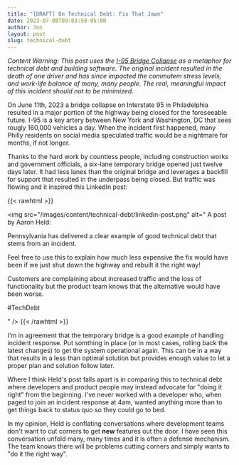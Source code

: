 ```yaml
---
title: "[DRAFT] On Technical Debt: Fix That Jawn"
date: 2023-07-08T09:03:59-05:00
author: Jon
layout: post
slug: technical-debt
---
```


*Content Warning: This post uses the [I-95 Bridge Collapse](https://whyy.org/series/i-95-bridge-collapse-philadelphia/) as a metaphor for technical debt and building software. The original incident resulted in the death of one driver and has since impacted the commutem stress levels, and work-life balance of many, many people. The real, meaningful impact of this incident should not to be minimized.*

On June 11th, 2023 a bridge collapse on Interstate 95 in Philadelphia resulted in a major portion of the highway being closed for the foreseeable future. I-95 is a key artery between New York and Washington, DC that sees rougly 160,000 vehicles a day. When the incident first happened, many Philly residents on social media speculated traffic would be a nightmare for months, if not longer.

Thanks to the hard work by countless people, including construction works and government officials, a six-lane temporary bridge opened just twelve days later. It had less lanes than the original bridge and leverages a backfill for support that resulted in the underpass being closed. But traffic was flowing and it inspired this LinkedIn post:

{{< rawhtml >}}

<img src="/images/content/technical-debt/linkedin-post.png" alt="
A post by Aaron Held:

Pennsylvania has delivered a clear example of good technical debt that stems from an incident.

Feel free to use this to explain how much less expensive the fix would have been if we just shut down the highway and rebuilt it the right way!

Customers are complaining about increased traffic and the loss of functionality but the product team knows that the alternative would have been worse.

#TechDebt
 
" />
{{< /rawhtml >}}

I'm in agreement that the temporary bridge is a good example of handling incident response. Put somthing in place (or in most cases, rolling back the latest changes) to get the system operational again. This can be in a way that results in a less than optimal solution but provides enough value to let a proper plan and solution follow later.

Where I think Held's post falls apart is in comparing this to technical debt where developers and product people may instead advocate for "doing it right" from the beginning. I've never worked with a developer who, when paged to join an incident response at 4am, wanted anything more than to get things back to status quo so they could go to bed. 

In my opinion, Held is conflating conversations where development teams don't want to cut corners to get **new** features out the door. I have seen this conversation unfold many, many times and it is often a defense mechanism. The team knows there will be problems cutting corners and simply wants to "do it the right way".


